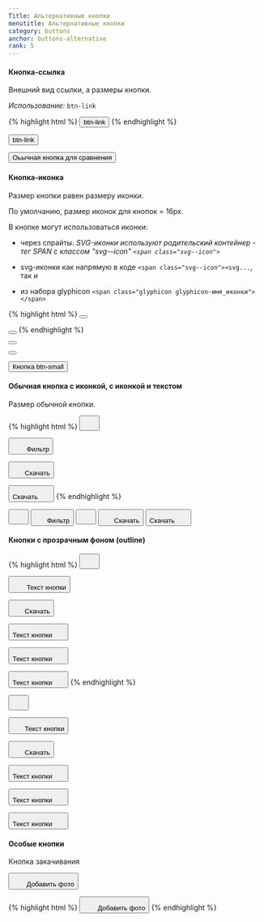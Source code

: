 ```yaml
---
Title: Альтернативные кнопки
menutitle: Альтернативные кнопки
category: buttons
anchor: buttons-alternative
rank: 5
---
```


#### Кнопка-ссылка

Внешний вид ссылки, а размеры кнопки.

_Использование:_ `btn-link`

{% highlight html %}
  <button class="btn-link">btn-link</button>
{% endhighlight %}

<div class="bs-docs-example">
  <div class="">
  <button class="btn-link">btn-link</button>

  <button class="btn-default ml-10">Оьычная кнопка для сравнения</button>
  </div>
</div>

#### Кнопка-иконка

Размер кнопки равен размеру иконки.

По умолчанию, размер иконок для кнопок = 16px.

В кнопке могут использоваться иконки:

- через спрайты. _SVG-иконки используют родительский контейнер - тег SPAN с классом "svg--icon" `<span class="svg--icon">`_

- svg-иконки как напрямую в коде `<span class="svg--icon"><svg...`,
так и 

- из набора glyphicon `<span class="glyphicon glyphicon-имя_иконки"></span>`


{% highlight html %}
  <button class="btn-icon"><span class="svg--icon"><svg xmlns="http://www.w3.org/2000/svg" viewBox="0 0 24.5 24.5"><path d="M12.3 0C5.5 0 0 5.5 0 12.3s5.5 12.3 12.3 12.3S24.5 19 24.5 12.3 19 0 12.3 0zm7 13.8c0 .3-.2.5-.5.5h-4.6v4.6c0 .3-.2.5-.5.5h-3c-.3 0-.5-.2-.5-.5v-4.6H5.7c-.3 0-.5-.2-.5-.5v-3c0-.3.2-.5.5-.5h4.6V5.7c0-.3.2-.5.5-.5h3c.3 0 .5.2.5.5v4.6h4.6c.3 0 .5.2.5.5l-.1 3z" class="fill nostroke"></path></svg></span></button>

  <button class="btn-icon"><span class="glyphicon glyphicon-refresh"></span></button>
{% endhighlight %}
<div class="bs-docs-example">
  <div class="">
  <button class="btn-icon"><span class="svg--icon"><svg xmlns="http://www.w3.org/2000/svg" viewBox="0 0 24.5 24.5"><path d="M12.3 0C5.5 0 0 5.5 0 12.3s5.5 12.3 12.3 12.3S24.5 19 24.5 12.3 19 0 12.3 0zm7 13.8c0 .3-.2.5-.5.5h-4.6v4.6c0 .3-.2.5-.5.5h-3c-.3 0-.5-.2-.5-.5v-4.6H5.7c-.3 0-.5-.2-.5-.5v-3c0-.3.2-.5.5-.5h4.6V5.7c0-.3.2-.5.5-.5h3c.3 0 .5.2.5.5v4.6h4.6c.3 0 .5.2.5.5l-.1 3z" class="fill nostroke"></path></svg></span></button>

  <button class="btn-icon ml-10"><span class="glyphicon glyphicon-refresh"></span></button>

  <button class="btn-default btn-small ml-10">Кнопка btn-small</button>
  </div>
</div>

#### Обычная кнопка c иконкой, с иконкой и текстом

Размер обычной кнопки.

{% highlight html %}
  <button class="btn-link"><span class="svg--icon"><svg width="24" height="24"><use xlink:href="sprite.symbol.svg#glyphicons-triangle-alert"></use></svg></span></button>

  <button class="btn-link"><span class="svg--icon"><svg width="24" height="24"><use xlink:href="sprite.symbol.svg#glyphicons-filter"></use></svg></span> Фильтр</button>

  <button class="btn-success"><span class="svg--icon"><svg width="24" height="24"><use xlink:href="sprite.symbol.svg#glyphicons-cloud-download"></use></svg></span><span class="btn-text">Скачать</span></button>

  <button class="btn-primary"><span class="btn-text">Скачать</span><span class="svg--icon"><svg width="24" height="24"><use xlink:href="sprite.symbol.svg#glyphicons-cloud-download"></use></svg></span></button>
{% endhighlight %}

<div class="bs-docs-example">
  <button class="btn-link"><span class="svg--icon"><svg width="24" height="24"><use xlink:href="/dsf-common-ui/dist/sprite.symbol.svg#glyphicons-triangle-alert"></use></svg></span></button>
  <button class="btn-link ml-10"><span class="svg--icon"><svg width="24" height="24"><use xlink:href="/dsf-common-ui/dist/sprite.symbol.svg#glyphicons-filter"></use></svg></span><span class="btn-text">Фильтр</span></button>
  <button class="btn-success ml-10"><span class="svg--icon"><svg width="24" height="24"><use xlink:href="/dsf-common-ui/dist/sprite.symbol.svg#glyphicons-filter"></use></svg></span></button>
  <button class="btn-primary ml-10"><span class="svg--icon"><svg width="24" height="24"><use xlink:href="/dsf-common-ui/dist/sprite.symbol.svg#glyphicons-cloud-download"></use></svg></span><span class="btn-text">Скачать</span></button>
  <button class="btn-primary ml-10"><span class="btn-text">Скачать</span><span class="svg--icon"><svg width="24" height="24"><use xlink:href="/dsf-common-ui/dist/sprite.symbol.svg#glyphicons-cloud-download"></use></svg></span></button>
</div>


#### Кнопки с прозрачным фоном (outline)

{% highlight html %}
  <button class="btn-default__outline"><span class="svg--icon"><svg width="24" height="24"><use xlink:href="sprite.symbol.svg#glyphicons-triangle-alert"></use></svg></span></button>

  <button class="btn-primary__outline"><span class="svg--icon"><svg width="24" height="24"><use xlink:href="sprite.symbol.svg#glyphicons-filter"></use></svg></span> <span class="btn-text">Текст кнопки</span></button>

  <button class="btn-success__outline"><span class="svg--icon"><svg width="24" height="24"><use xlink:href="sprite.symbol.svg#glyphicons-cloud-download"></use></svg></span><span class="btn-text">Скачать</span></button>

  <button class="btn-danger__outline"><span class="btn-text">Текст кнопки</span><span class="svg--icon"><svg width="24" height="24"><use xlink:href="sprite.symbol.svg#glyphicons-cloud-download"></use></svg></span></button>
  
  <button class="btn-warning__outline"><span class="btn-text">Текст кнопки</span><span class="svg--icon"><svg width="24" height="24"><use xlink:href="sprite.symbol.svg#glyphicons-cloud-download"></use></svg></span></button>
  
  <button class="btn-grey__outline"><span class="btn-text">Текст кнопки</span><span class="svg--icon"><svg width="24" height="24"><use xlink:href="sprite.symbol.svg#glyphicons-cloud-download"></use></svg></span></button>
{% endhighlight %}

<div class="bs-docs-example">
  <button class="btn-default__outline"><span class="svg--icon"><svg width="24" height="24"><use xlink:href="/dsf-common-ui/dist/sprite.symbol.svg#glyphicons-triangle-alert"></use></svg></span></button>

  <button class="btn-primary__outline"><span class="svg--icon"><svg width="24" height="24"><use xlink:href="/dsf-common-ui/dist/sprite.symbol.svg#glyphicons-filter"></use></svg></span><span class="btn-text">Текст кнопки</span></button>

  <button class="btn-success__outline"><span class="svg--icon"><svg width="24" height="24"><use xlink:href="/dsf-common-ui/dist/sprite.symbol.svg#glyphicons-cloud-download"></use></svg></span><span class="btn-text">Скачать</span></button>

  <button class="btn-danger__outline"><span class="btn-text">Текст кнопки</span><span class="svg--icon"><svg width="24" height="24"><use xlink:href="/dsf-common-ui/dist/sprite.symbol.svg#glyphicons-cloud-download"></use></svg></span></button>
  
  <button class="btn-warning__outline"><span class="btn-text">Текст кнопки</span><span class="svg--icon"><svg width="24" height="24"><use xlink:href="/dsf-common-ui/dist/sprite.symbol.svg#glyphicons-cloud-download"></use></svg></span></button>
  
  <button class="btn-grey__outline"><span class="btn-text">Текст кнопки</span><span class="svg--icon"><svg width="24" height="24"><use xlink:href="/dsf-common-ui/dist/sprite.symbol.svg#glyphicons-cloud-download"></use></svg></span></button>

</div>

#### Особые кнопки

Кнопка закачивания

<button class="btn-download w-100p">
    <span class="btn-download_inner">
        <span class="svg--icon svg--icon__21"><svg width="24" height="24"><use xlink:href="/dsf-common-ui/dist/sprite.symbol.svg#bicolors-photo__24vb"></use></svg></span>
        <span class="btn-text">Добавить фото</span>
    </span>
</button>

{% highlight html %}
<button class="btn-download w-100p">
    <span class="btn-download_inner">
        <span class="svg--icon svg--icon__21"><svg width="24" height="24"><use xlink:href="/dsf-common-ui/dist/sprite.symbol.svg#bicolors-photo__24vb"></use></svg></span>
        <span class="btn-text">Добавить фото</span>
    </span>
</button>
{% endhighlight %}
